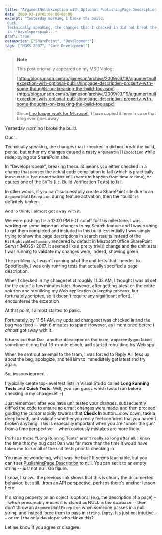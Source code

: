 ```yaml
---
title: "ArgumentNullException with Optional PublishingPage.Description Property (with some thoughts on breaking the build, too)"
date: 2009-03-19T01:06:00+08:00
excerpt: "Yesterday morning I broke the build. 
 Ouch. 
 Technically speaking, the changes that I checked in did not break the build, per se, but rather my changes caused a nasty ArgumentNullException while redeploying our SharePoint site. 
 In \"Developerspeak..."
draft: true
categories: ["SharePoint", "Development"]
tags: ["MOSS 2007", "Core Development"]
---
```


> **Note**
>
> This post originally appeared on my MSDN blog:
>
> [http://blogs.msdn.com/b/jjameson/archive/2009/03/19/argumentnullexception-with-optional-publishingpage-description-property-with-some-thoughts-on-breaking-the-build-too.aspx](http://blogs.msdn.com/b/jjameson/archive/2009/03/19/argumentnullexception-with-optional-publishingpage-description-property-with-some-thoughts-on-breaking-the-build-too.aspx)
>
> Since [I no longer work for Microsoft](/blog/jjameson/2011/09/02/last-day-with-microsoft), I have copied it here in case that blog ever goes away.

Yesterday morning I broke the build.

Ouch.

Technically speaking, the changes that I checked in did not break the build, per se, but rather my changes caused a nasty `ArgumentNullException` while redeploying our SharePoint site.

In "Developerspeak", breaking the build means you either checked in a change that causes the actual code compilation to fail (which is practically inexcusable, but nevertheless still seems to happen from time to time), or causes one of the BVTs (i.e. Build Verification Tests) to fail.

In other words, if you can't successfully create a SharePoint site due to an `ArgumentNullException` during feature activation, then the "build" is definitely broken.

And to think, I almost got away with it.

We were pushing for a 12:00 PM EDT cutoff for this milestone. I was working on some important changes to my Search feature and I was rushing to get them completed and included in this build. Essentially I was simply trying to show the page descriptions in search results instead of the `HitHighlightedSummary` rendered by default in Microsoft Office SharePoint Server (MOSS) 2007. It seemed like a pretty trivial change and the unit tests I was running to validate my changes were, indeed, showing green.

The problem is, I wasn't running *all* of the unit tests that I needed to. Specifically, I was only running tests that actually specified a page description.

When I checked in my changeset at roughly 11:38 AM, I thought I was all set for the cutoff a few minutes later. However, after getting latest on the entire solution and rebuilding my Web application (a lengthy process, but fortunately scripted, so it doesn't require any significant effort), I encountered the exception.

At that point, I almost started to panic.

Fortunately, by 11:54 AM, my updated changeset was checked in and the bug was fixed -- with 6 minutes to spare! However, as I mentioned before I *almost* got away with it.

It turns out that Dan, another developer on the team, apparently got latest sometime during that 16-minute epoch, and started rebuilding his Web app.

When he sent out an email to the team, I was forced to Reply All, fess up about the bug, apologize, and tell him to immediately get latest and try again.

So, lessons learned...

I typically create top-level test lists in Visual Studio called **Long Running Tests** and **Quick Tests**. Well, you can guess which tests I ran before checking in my changeset ;-)

Just remember, after you have unit tested your changes, subsequently diff'ed the code to ensure no errant changes were made, and then proceed guiding the cursor rapidly towards that **Check In** button...slow down, take a deep breath, and validate whether you really feel confident that you haven't broken anything. This is especially important when you are "under the gun" from a time perspective -- when obviously mistakes are more likely.

Perhaps those "Long Running Tests" aren't really so long after all. I know the time that my bug cost Dan was far more than the time it would have taken me to run all of the unit tests prior to checking in.

You may be wondering, what was the bug? It seems laughable, but you can't set [PublishingPage.Description](http://msdn.microsoft.com/en-us/library/microsoft.sharepoint.publishing.publishingpage.description.aspx) to null. You can set it to an empty string -- just not null. Go figure.

I know, I know...the previous link shows that this is clearly the documented behavior, but still...from an API perspective, perhaps there's another lesson here.

If a string property on an object is optional (e.g. the description of a page) -- which presumably means it is stored as NULL in the database -- then don't throw an `ArgumentNullException` when someone passes in a null string, and instead force them to pass in `string.Empty`. It's just not intuitive -- or am I the only developer who thinks this?

Let me know if you agree or disagree.

